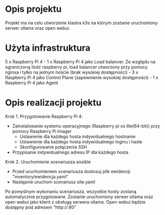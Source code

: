 # Opis projektu

Projekt ma na celu utworzenie klastra k3s na którym zostanie uruchomiony serwer ollama oraz open webui.

# Użyta infrastruktura

5 x Raspberry Pi 4
    - 1 x Raspberry Pi 4 jako Load balancer. 
                    Ze względu na ograniczoną ilość raspberry pi,
                    load balancer utworzony przy pomocy nginxa i tylko na jednym hoście (brak wysokiej dostępności)
    - 3 x Raspberry Pi 4 jako Control Plane (zapewnienie wysokiej dostępności)
    - 1 x Raspberry Pi 4 jako Agent

# Opis realizacji projektu

Krok 1. Przygotowanie Raspberry Pi 4:
  - Zainstalowanie systemu operacyjnego (Raspberry pi os lite(64-bit)) przy pomocy Raspberry Pi Imager
    + Ustawienie dla każdego hosta indywidualnego hostname
    + Ustawienie dla każdego hosta indywidualnego loginu i hasła
    + Skonfigurowanie połączenia SSH
  - Przypisanie indywidualnego adresu IP dla każdego hosta

Krok 2. Uruchomienie scenariusza ansible
  - Przed uruchomieniem scenariusza dostosuj plik ewidencji "inventory/ewidencja.yaml"
  - Następnie uruchom scenariusz site.yaml

Po pomyślnym wykonaniu scenariusza, wszystkie hosty zostaną automatycznie przygotowane.
Zostanie uruchomiony serwer ollama oraz open webui jako klient z obsługą serwera ollama.
Open webui będzie dostępny pod adresem "http://<adres ip lb_host>:80"
